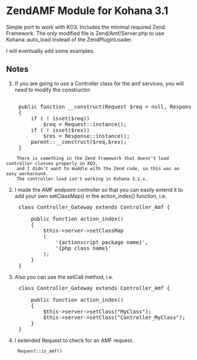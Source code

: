 # ZendAMF Module for Kohana 3.1

Simple port to work with KO3. Includes the minimal required Zend Framework. The only modified file is Zend/Amf/Server.php to use Kohana::auto_load instead of the ZendPluginLoader.

I will eventually add some examples.

## Notes

1. If you are going to use a Controller class for the amf services, you will need to modify the constructor:
<pre>    
    public function __construct(Request $req = null, Response $res = null)
    {
        if ( ! isset($req)) 
            $req = Request::instance();
        if ( ! isset($res)) 
            $res = Response::instance();
        parent::__construct($req,$res);
    }
</pre>
        There is something in the Zend framework that doesn’t load controller classes properly in KO3, 
        and I didn’t want to muddle with the Zend code, so this was an easy workaround.
        The controller load isn't working in Kohana 3.1.x.

2. I made the AMF endpoint controller so that you can easily extend it to add your own setClassMap() in the action_index() function, i.e.

<pre>
    class Controller_Gateway extends Controller_Amf {
    
        public function action_index()
        {
            $this->server->setClassMap
            (
                '{actionscript package name}', 
                '{php class name}'
            );
        }
    }
</pre>
    
3. Also you can use the setCall method, i.e.

<pre>
    class Controller_Gateway extends Controller_Amf {

        public function action_index()
        {
            $this->server->setClass("MyClass");
            $this->server->setClass("Controller_MyClass");
        }
    }
</pre>

4. I extended Request to check for an AMF request.

        Request::is_amf()

